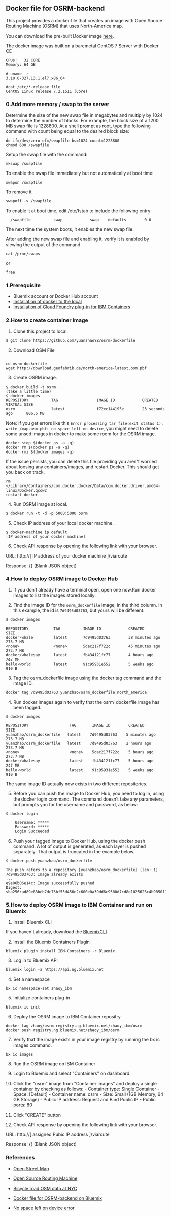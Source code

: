 ## Docker file for OSRM-backend

This project provides a docker file that creates an image with Open Source Routing Machine (OSRM) that uses North-America map.

You can download the pre-built Docker image [here](https://hub.docker.com/r/yuanzhao/osrm_dockerfile/).

The docker image was built on a baremetal CentOS 7 Server with Docker CE 
```
CPUs:	32 CORE
Memory:	64 GB

# uname -r
3.10.0-327.13.1.el7.x86_64

#cat /etc/*-release file
CentOS Linux release 7.2.1511 (Core) 

```
### 0.Add more memory / swap to the server

Determine the size of the new swap file in megabytes and multiply by 1024 to determine the number of blocks. For example, the block size of a 1200 MB swap file is 1228800.
At a shell prompt as root, type the following command with count being equal to the desired block size:
```
dd if=/dev/zero of=/swapfile bs=1024 count=1228800
chmod 600 /swapfile
```

Setup the swap file with the command:
```
mkswap /swapfile
```

To enable the swap file immediately but not automatically at boot time:
```
swapon /swapfile
```
To remove it 
```
swapoff -v /swapfile
```

To enable it at boot time, edit /etc/fstab to include the following entry:

```
  /swapfile          swap            swap    defaults        0 0
```  

The next time the system boots, it enables the new swap file.

After adding the new swap file and enabling it, verify it is enabled by viewing the output of the command 
```
cat /proc/swaps

```
or

```
free
```



### 1.Prerequisite
- Bluemix account or Docker Hub account
- [Installation of docker to the local](https://docs.docker.com/installation/)
- [Installation of Cloud Foundry plug-in for IBM Containers](https://www.ng.bluemix.net/docs/containers/container_cli_ov.html#container_cli_choosing)


### 2.How to create container image

1. Clone this project to local.

```
$ git clone https://github.com/yuanzhaoYZ/osrm-dockerfile
```

2. Download OSM File

```

cd osrm-dockerfile
wget http://download.geofabrik.de/north-america-latest.osm.pbf
```

3. Create OSRM image.

  ```
  $ docker build -t osrm .
  (take a little time)
  $ docker images
  REPOSITORY          TAG                 IMAGE ID            CREATED             VIRTUAL SIZE
  osrm                latest              f72ec144195e        23 seconds ago      806.6 MB
  ```

Note: If you get errors like this `Error processing tar file(exit status 1): write /map.osm.pbf: no space left on device`, you might need to delete some unsed images in docker to make some room for the OSRM image.
```
docker stop $(docker ps -a -q)
docker rm $(docker ps -a -q)
docker rmi $(docker images -q)
```

If the issue persists, you can delete this file providing you aren't worried about loosing any containers/images, and restart Docker. This should get you back on track.

```
rm ~/Library/Containers/com.docker.docker/Data/com.docker.driver.amd64-linux/Docker.qcow2
restart docker
```

4. Run OSRM image at local.

  ```
  $ docker run -t -d -p 5000:5000 osrm
  ```

5. Check IP address of your local docker machine.

  ```
  $ docker-machine ip default
  [IP address of your docker machine]
  ```

6. Check API response by opening the following link with your browser.

  URL: http://[ IP address of your docker machine ]/viaroute

  Response: {} (Blank JSON object)

### 4.How to deploy OSRM image to Docker Hub

1. If you don’t already have a terminal open, open one now.Run docker images to list the images stored locally:

2. Find the image ID for the `osrm_dockerfile` image, in the third column. In this example, the id is `7d9495d03763`, but yours will be different.
```
$ docker images

REPOSITORY           TAG          IMAGE ID            CREATED             SIZE
docker-whale         latest       7d9495d03763        38 minutes ago      273.7 MB
<none>               <none>       5dac217f722c        45 minutes ago      273.7 MB
docker/whalesay      latest       fb434121fc77        4 hours ago         247 MB
hello-world          latest       91c95931e552        5 weeks ago         910 B
```
3. Tag the osrm_dockerfile image using the docker tag command and the image ID.
```
docker tag 7d9495d03763 yuanzhao/osrm_dockerfile:north_america
```

4. Run docker images again to verify that the osrm_dockerfile image has been tagged.
```
$ docker images

REPOSITORY                  TAG       IMAGE ID        CREATED          SIZE
yuanzhao/osrm_dockerfile   latest    7d9495d03763    5 minutes ago    273.7 MB
yuanzhao/osrm_dockerfile   latest    7d9495d03763    2 hours ago      273.7 MB
<none>                      <none>    5dac217f722c    5 hours ago      273.7 MB
docker/whalesay             latest    fb434121fc77    5 hours ago      247 MB
hello-world                 latest    91c95931e552    5 weeks ago      910 B
```
The same image ID actually now exists in two different repositories.


5. Before you can push the image to Docker Hub, you need to log in, using the docker login command. The command doesn’t take any parameters, but prompts you for the username and password, as below:
```
$ docker login

    Username: *****
    Password: *****
    Login Succeeded

```

6. Push your tagged image to Docker Hub, using the docker push command. A lot of output is generated, as each layer is pushed separately. That output is truncated in the example below.
```
$ docker push yuanzhao/osrm_dockerfile

The push refers to a repository [yuanzhao/osrm_dockerfile] (len: 1)
7d9495d03763: Image already exists
...
e9e06b06e14c: Image successfully pushed
Digest: sha256:ad89e88beb7dc73bf55d456e2c600e0a39dd6c9500d7cd8d1025626c4b985011

```

### 5.How to deploy OSRM image to IBM Container and run on Bluemix

1. Install Bluemix CLI

If you haven't already, download the [BluemixCLI](http://clis.ng.bluemix.net/ui/home.html)

2. Install the Bluemix Containers Plugin

```
bluemix plugin install IBM-Containers -r Bluemix

```

3. Log in to Bluemix API

```
bluemix login -a https://api.ng.bluemix.net
```

4. Set a namespace

```
bx ic namespace-set zhaoy_ibm
```

5. Initialize containers plug-in
```
bluemix ic init
```

6. Deploy the OSRM image to IBM Container repositry

```
docker tag zhaoy/osrm registry.ng.bluemix.net/zhaoy_ibm/osrm
docker push registry.ng.bluemix.net/zhaoy_ibm/osrm
```

7. Verify that the image exists in your image registry by running the bx ic images command.

```
bx ic images
```

8. Run the OSRM image on IBM Container

  3. Login to Bluemix and select "Containers" on dashboard
  3. Click the "osrm" image from "Container images" and deploy a single container by checking as follows:
    - Container type: Single Container
    - Space: [Default]
    - Container name: osrm
    - Size: Small (1GB Memory, 64 GB Storage)
    - Public IP address: Request and Bind Public IP
    - Public ports: 80
  3. Click "CREATE" button

9. Check API response by opening the following link with your browser.

  URL: http://[ assigned Pubic IP address ]/viaroute

  Response: {} (Blank JSON object)



### References

- [Open Street Map](http://www.openstreetmap.org/#map=5/51.500/-0.100)

- [Open Source Routing Machine](https://github.com/Project-OSRM/osrm-backend)

- [Bicycle road OSM data at NYC](http://download.bbbike.org/osm/bbbike/NewYork/)

- [Docker file for OSRM-backend on Bluemix](https://hub.jazz.net/project/masanobu/osrm-dockerfile/overview)

- [No space left on device error](https://forums.docker.com/t/no-space-left-on-device-error/10894/2)
